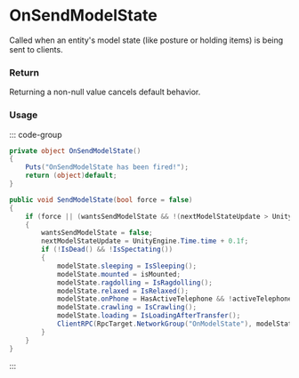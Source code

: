 # OnSendModelState
<Badge type="info" text="Player"/><Badge type="danger" text="Carbon Compatible"/><Badge type="warning" text="Oxide Compatible"/>
Called when an entity's model state (like posture or holding items) is being sent to clients.

### Return
Returning a non-null value cancels default behavior.

### Usage
::: code-group
```csharp [Example]
private object OnSendModelState()
{
	Puts("OnSendModelState has been fired!");
	return (object)default;
}
```
```csharp [Source — Assembly-CSharp @ BasePlayer]
public void SendModelState(bool force = false)
{
	if (force || (wantsSendModelState && !(nextModelStateUpdate > UnityEngine.Time.time)))
	{
		wantsSendModelState = false;
		nextModelStateUpdate = UnityEngine.Time.time + 0.1f;
		if (!IsDead() && !IsSpectating())
		{
			modelState.sleeping = IsSleeping();
			modelState.mounted = isMounted;
			modelState.ragdolling = IsRagdolling();
			modelState.relaxed = IsRelaxed();
			modelState.onPhone = HasActiveTelephone && !activeTelephone.IsMobile;
			modelState.crawling = IsCrawling();
			modelState.loading = IsLoadingAfterTransfer();
			ClientRPC(RpcTarget.NetworkGroup("OnModelState"), modelState);
		}
	}
}

```
:::
